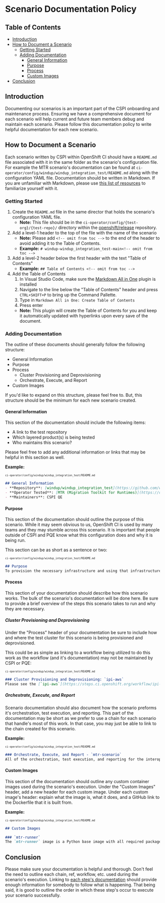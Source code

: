 # Scenario Documentation Policy<!-- omit from toc -->

## Table of Contents<!-- omit from toc -->
- [Introduction](#introduction)
- [How to Document a Scenario](#how-to-document-a-scenario)
  - [Getting Started](#getting-started)
  - [Adding Documentation](#adding-documentation)
    - [General Information](#general-information)
    - [Purpose](#purpose)
    - [Process](#process)
    - [Custom Images](#custom-images)
- [Conclusion](#conclusion)

## Introduction
Documenting our scenarios is an important part of the CSPI onboarding and maintenance process. Ensuring we have a comprehensive document for each scenario will help current and future team members debug and maintain each scenario. Please follow this documentation policy to write helpful documentation for each new scenario.

## How to Document a Scenario
Each scenario written by CSPI within OpenShift CI should have a `README.md` file associated with it in the same folder as the scenario's configuration file. For example the MTR scenario's documentation can be found at `ci-operator/config/windup/windup_integration_test/README.md` along with the configuration YAML file. Documentation should be written in Markdown. If you are unfamiliar with Markdown, please use [this list of resources](Markdown_Resources.md) to familiarize yourself with it.

### Getting Started
1. Create the `README.md` file in the same director that holds the scenario's configuration YAML file.
   - **Note:** This file should be in the `ci-operator/config/{test-org}/{test-repo}/` directory within the [openshift/release](https://github.com/openshift/release) repository.
2. Add a level-1 header to the top of the file with the name of the scenario
   - **Note:** Please add `<!-- omit from toc -->` to the end of the header to avoid adding it to the Table of Contents.
   - **Example:** `# windup-windup_integration_test-main<!-- omit from toc -->`
3. Add a level-2 header below the first header with the text "Table of Contents"
   - **Example:** `## Table of Contents <!-- omit from toc -->`
4. Add the Table of Contents
   1. In Visual Studio Code, make sure the [Markdown All in One](https://marketplace.visualstudio.com/items?itemName=yzhang.markdown-all-in-one) plugin is installed
   2. Navigate to the line below the "Table of Contents" header and press `CTRL+SHIFT+P` to bring up the Command Pallette.
   3. Type in `Markdown All in One: Create Table of Contents`
   4. Press enter
   - **Note:** This plugin will create the Table of Contents for you and keep it automatically updated with hyperlinks upon every save of the document. 

### Adding Documentation
The outline of these documents should generally follow the following structure:
- General Information
- Purpose
- Process
  - Cluster Provisioning and Deprovisioning
  - Orchestrate, Execute, and Report
- Custom Images

If you'd like to expand on this structure, please feel free to. But, this structure should be the minimum for each new scenario created.

#### General Information
This section of the documentation should include the following items:
- A link to the test repository
- Which layered product(s) is being tested
- Who maintains this scenario?

Please feel free to add any additional information or links that may be helpful in this section as well.

**Example:**

<sub><sup>`ci-operator/config/windup/windup_integration_test/README.md`</sup></sub>
```markdown
## General Information
- **Repository**: [windup/windup_integration_test](https://github.com/windup/windup_integration_test.git)
- **Operator Tested**: [MTR (Migration Toolkit for Runtimes)](https://developers.redhat.com/products/mtr/overview)
- **Maintainers**: CSPI QE
```

#### Purpose
This section of the documentation should outline the purpose of this scenario. While it may seem obvious to us, OpenShift CI is used by many teams and they may stumble across this scenario. It is important that people outside of CSPI and PQE know what this configuration does and why it is being run.

This section can be as short as a sentence or two:

<sub><sup>`ci-operator/config/windup/windup_integration_test/README.md`</sup></sub>
```markdown
## Purpose
To provision the necessary infrastructure and using that infrastructure to execute MTR interop tests. The results of theses tests should be reported to the appropriate sources following execution.
```

#### Process
This section of your documentation should describe how this scenario works. The bulk of the scenario's documentation will be done here. Be sure to provide a brief overview of the steps this scenario takes to run and why they are necessary.

##### Cluster Provisioning and Deprovisioning<!-- omit from toc -->
Under the "Process" header of your documentation be sure to include how and where the test cluster for this scenario is being provisioned and deprovisioned. 

This could be as simple as linking to a workflow being utilized to do this work as the workflow (and it's documentation) may not be maintained by CSPI or PQE:

<sub><sup>`ci-operator/config/windup/windup_integration_test/README.md`</sup></sub>
```markdown
### Cluster Provisioning and Deprovisioning: `ipi-aws`
Please see the [`ipi-aws`](https://steps.ci.openshift.org/workflow/ipi-aws) documentation for more information on this workflow. This workflow is not maintained by the CSPI QE team.
```

##### Orchestrate, Execute, and Report<!-- omit from toc -->
Scenario documentation should also document how the scenario preforms it's orchestration, test execution, and reporting. This part of the documentation may be short as we prefer to use a chain for each scenario that handle's most of this work. In that case, you may just be able to link to the chain created for this scenario.

**Example:**

<sub><sup>`ci-operator/config/windup/windup_integration_test/README.md`</sup></sub>
```markdown
### Orchestrate, Execute, and Report - `mtr-scenario`
All of the orchestration, test execution, and reporting for the interop MTR scenario is taken care of the by the [`interop-mtr`](../../../step-registry/interop/mtr/README.md) chain. All of the environment variables needed to execute this chain are passed to the chain using the `env` stanza. For more in-depth information on how the [`interop-mtr`](../../../step-registry/interop/mtr/README.md) chain and how it's components work, please see the README that is hyperlinked in this paragraph.
```

#### Custom Images
This section of the documentation should outline any custom container images used during the scenario's execution. Under the "Custom Images" header, add a new header for each custom image. Under each custom image's header: explain what the image is, what it does, and a GitHub link to the Dockerfile that it is built from.

**Example:**

<sub><sup>`ci-operator/config/windup/windup_integration_test/README.md`</sup></sub>
```markdown
## Custom Images

### `mtr-runner`
The `mtr-runner` image is a Python base image with all required packages for test execution installed along with the [windup/windup_integration_test](https://github.com/windup/windup_integration_test.git) repository copied into the `/tmp/integration_tests` directory. The image is used to execute the MTR interop tests.
```

## Conclusion
Please make sure your documentation is helpful and thorough. Don't feel the need to outline each chain, ref, workflow, etc. used during the scenario's execution. Linking to [each step's documentation](Step_Registry_Documentation_Policy.md) should provide enough information for somebody to follow what is happening. That being said, it is good to outline the order in which these step's occur to execute your scenario successfully.
